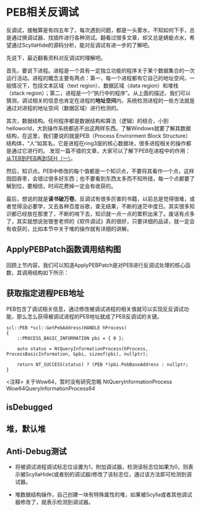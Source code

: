 # PEB相关反调试
反调试，接触算是有四五年了，每次遇到问题，都是一头雾水，不知如何下手，总是通过换调试器、找插件进行各种测试。翻看过很多文章，却又总是蜻蜓点水，希望通过ScyllaHide的源码分析，能对反调试有进一步的了解吧。

先说下，最近翻看资料对反调试的理解吧。

首先，要说下进程。进程是一个具有一定独立功能的程序关于某个数据集合的一次运行活动。进程的概念主要有两点：第一，每一个进程都有它自己的地址空间，一般情况下，包括文本区域（text region）、数据区域（data region）和堆栈（stack region）；第二，进程是一个“执行中的程序”。从上面的描述，我们可以猜测，调试相关的信息也肯定在进程的**地址空间**内，系统检测进程的一些方法就是通过对进程的地址空间（数据区域）进行检测的。

其次，数据结构。任何程序都是数据结构和算法（逻辑）的结合，小到helloworld，大到操作系统都逃不出这两样东西。了解Windows就要了解其数据结构，在这里，我们要说的就是PEB（Process Envirorment Block Structure）结构体，“人”如其名，它是进程在ring3层的核心数据块，很多进程相关的操作都是通过它进行的。
发现一篇不错的文章，大家可以了解下PEB在进程中的作用：[从TEB到PEB再到SEH（一）](https://bbs.pediy.com/thread-223816.htm)。

然后，知识点。PEB中修改的每个值都是一个知识点，不要将其看作一个点，这样囫囵吞枣，会错过很多好东西；也不要看到东西太多而不知所措，每一个点都要了解到位，要相信，时间花费掉一定会有收获的。

最后，想说的就是**读书破万卷**。反调试有很多厉害的书籍，以前总是觉得很难，或者觉得没必要学，又去各种百度谷歌，查无结果，不断的迷茫中度日。其实很多知识都已经放在那里了，不断的啃下去，知识就一点一点的累积出来了。废话有点多了，其实就想说张银奎老师的《软件调试》真的很好，只要详细的品读，就一定会有收获的，比如本节中关于堆的操作就有详细的讲解。


## ApplyPEBPatch函数调用结构图
回顾上节内容，我们可以知道ApplyPEBPatch是对PEB进行反调试处理的核心函数，其调用结构如下所示：

## 获取指定进程PEB地址
PEB包含了调试相关信息，通过修改被调试进程的相关值就可以实现反反调试功能，那么怎么获得被调试进程的PEB地址就成了PEB反调试的关键。

    scl::PEB *scl::GetPebAddress(HANDLE hProcess)
    {
        ::PROCESS_BASIC_INFORMATION pbi = { 0 };

        auto status = NtQueryInformationProcess(hProcess, ProcessBasicInformation, &pbi, sizeof(pbi), nullptr);

        return NT_SUCCESS(status) ? (PEB *)pbi.PebBaseAddress : nullptr;
    }
<注释> 关于Wow64，暂时没有研究忽略
NtQueryInformationProcess
Wow64QueryInformationProcess64

## isDebugged

## 

## 堆，默认堆


## Anti-Debug测试
- 将被调试进程调试标志位设置为1，附加调试器，检测该标志位如果为0，则表示被ScyllaHide(或者别的调试器)修改了该标志位，通过该方法即可检测到调试器。

- 堆数据结构操作，自己创建一块有特殊属性的堆，如果被Scylla或者其他调试器修改了，就表示检测到调试器。
